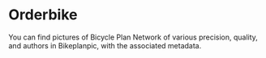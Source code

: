 # Orderbike

You can find pictures of Bicycle Plan Network of various precision, quality, and authors in Bikeplanpic, with the associated metadata.
